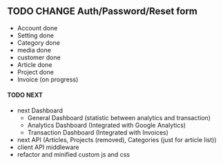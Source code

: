## TODO CHANGE Auth/Password/Reset form

- Account done
- Setting done
- Category done
- media done
- customer done
- Article done 
- Project done 
- Invoice (on progress)

#### TODO NEXT
- next Dashboard
    - General Dashboard (statistic between analytics and transaction)
    - Analytics Dashboard (Integrated with Google Analytics)
    - Transaction Dashboard (Integrated with Invoices)
- next API (Articles, Projects (removed), Categories (just for article list))
- client API middleware
- refactor and minified custom js and css
